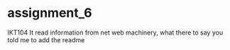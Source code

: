 # assignment_6
IKT104
It read information from net web machinery, what there to say
you told me to add the readme
